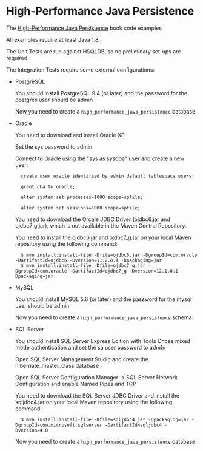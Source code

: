 # High-Performance Java Persistence
The [High-Performance Java Persistence](https://leanpub.com/high-performance-java-persistence) book code examples

All examples require at least Java 1.8.

The Unit Tests are run against HSQLDB, so no preliminary set-ups are required.

The Integration Tests require some external configurations:

- PostgreSQL

    You should install PostgreSQL 9.4 (or later) and the password for the postgres user should be admin

    Now you need to create a `high_performance_java_persistence` database

- Oracle

    You need to download and install Oracle XE

    Set the sys password to admin

    Connect to Oracle using the "sys as sysdba" user and create a new user:

        create user oracle identified by admin default tablespace users;

        grant dba to oracle;

        alter system set processes=1000 scope=spfile;

        alter system set sessions=1000 scope=spfile;

    You need to download the Orcale JDBC Driver (ojdbc6.jar and ojdbc7_g.jar), which is not available in the Maven Central Repository.

    You need to install the ojdbc6.jar and ojdbc7_g.jar on your local Maven repository using the following command:

        $ mvn install:install-file -Dfile=ojdbc6.jar -DgroupId=com.oracle -DartifactId=ojdbc6 -Dversion=11.2.0.4 -Dpackaging=jar
        $ mvn install:install-file -Dfile=ojdbc7_g.jar -DgroupId=com.oracle -DartifactId=ojdbc7_g -Dversion=12.1.0.1 -Dpackaging=jar 

- MySQL

    You should install MySQL 5.6 (or later) and the password for the mysql user should be admin

    Now you need to create a `high_performance_java_persistence` schema

- SQL Server

    You should install SQL Server Express Edition with Tools Chose mixed mode authentication and set the sa user password to adm1n

    Open SQL Server Management Studio and create the hibernate_master_class database

    Open SQL Server Configuration Manager -> SQL Server Network Configuration and enable Named Pipes and TCP

    You need to download the SQL Server JDBC Driver and install the sqljdbc4.jar on your local Maven repository using the following command:

        $ mvn install:install-file -Dfile=sqljdbc4.jar -Dpackaging=jar -DgroupId=com.microsoft.sqlserver -DartifactId=sqljdbc4 -Dversion=4.0
        
    Now you need to create a `high_performance_java_persistence` database